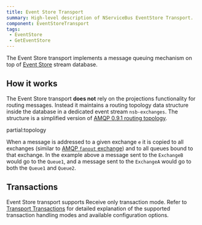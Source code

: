 ```yaml
---
title: Event Store Transport
summary: High-level description of NServiceBus EventStore Transport.
component: EventStoreTransport
tags:
 - EventStore
 - GetEventStore
---
```


The Event Store transport implements a message queuing mechanism on top of [Event Store](https://geteventstore.com/) stream database.


## How it works

The Event Store transport **does not** rely on the projections functionality for routing messages. Instead it maintains a routing topology data structure inside the database in a dedicated event stream `nsb-exchanges`. The structure is a simplified version of [AMQP 0.9.1 routing topology](https://www.rabbitmq.com/tutorials/amqp-concepts.html).

partial:topology

When a message is addressed to a given exchange `e` it is copied to all exchanges (similar to [AMQP `fanout` exchange](https://www.rabbitmq.com/tutorials/amqp-concepts.html#exchange-fanout)) and to all queues bound to that exchange. In the example above a message sent to the `ExchangeB` would go to the `Queue1`, and a message sent to the `ExchangeA` would go to both the `Queue1` and `Queue2`.


## Transactions

Event Store transport supports Receive only transaction mode. Refer to [Transport Transactions](/nservicebus/transports/transactions.md) for detailed explanation of the supported transaction handling modes and available configuration options.